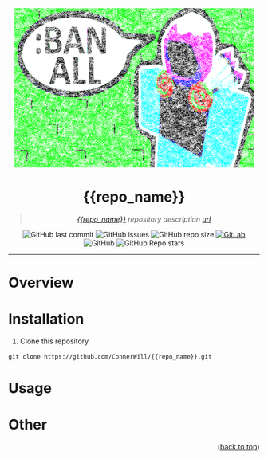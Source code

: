 <div align="center">

<img width="480" height="320" src="media/banner.png">

# **{{repo_name}}**
  
> *[*{{repo_name}}*](https://github.com/ConnerWill/{{repo_name}}) repository description [url](https://github.com)*

![GitHub last commit](https://img.shields.io/github/last-commit/ConnerWill/{{repo_name}})
![GitHub issues](https://img.shields.io/github/issues-raw/ConnerWill/{{repo_name}})
![GitHub repo size](https://img.shields.io/github/repo-size/ConnerWill/{{repo_name}})
[![GitLab](https://img.shields.io/static/v1?label=gitlab&logo=gitlab&color=E24329&message=mirrored)](https://gitlab.com/ConnerWill/{{repo_name}})
![GitHub](https://img.shields.io/github/license/ConnerWill/{{repo_name}})
![GitHub Repo stars](https://img.shields.io/github/stars/ConnerWill/{{repo_name}}?style=social)

---
</div>

# Overview


# Installation

1. Clone this repository

```console
git clone https://github.com/ConnerWill/{{repo_name}}.git
```

# Usage



# Other


<p align="right">(<a href="#top">back to top</a>)</p>
